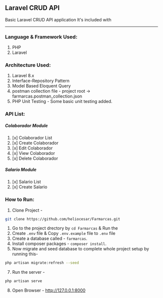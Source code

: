 ## Laravel CRUD API
Basic Laravel CRUD API application  It's included with

----

### Language & Framework Used:
1. PHP
1. Laravel

### Architecture Used:
1. Laravel 8.x
1. Interface-Repository Pattern
1. Model Based Eloquent Query
1. postman collection file - project root -> farmarcas.postman_collection.json
1. PHP Unit Testing - Some basic unit testing added.

### API List:

##### Colaborador Module
1. [x] Colaborador List
1. [x] Create Colaborador
1. [x] Edit Colaborador
1. [x] View Colaborador
1. [x] Delete Colaborador

##### Salario Module
1. [x] Salario List
1. [x] Create Salario

### How to Run:
1. Clone Project - 

```bash
git clone https://github.com/heliocesar/Farmarcas.git
```
1. Go to the project drectory by `cd Farmarcas` & Run the
2. Create `.env` file & Copy `.env.example` file to `.env` file
3. Create a database called - `farmarcas`.
4. Install composer packages - `composer install`.
5. Now migrate and seed database to complete whole project setup by running this-
``` bash
php artisan migrate:refresh --seed
```
7. Run the server -
``` bash
php artisan serve
```
8. Open Browser - http://127.0.0.1:8000

